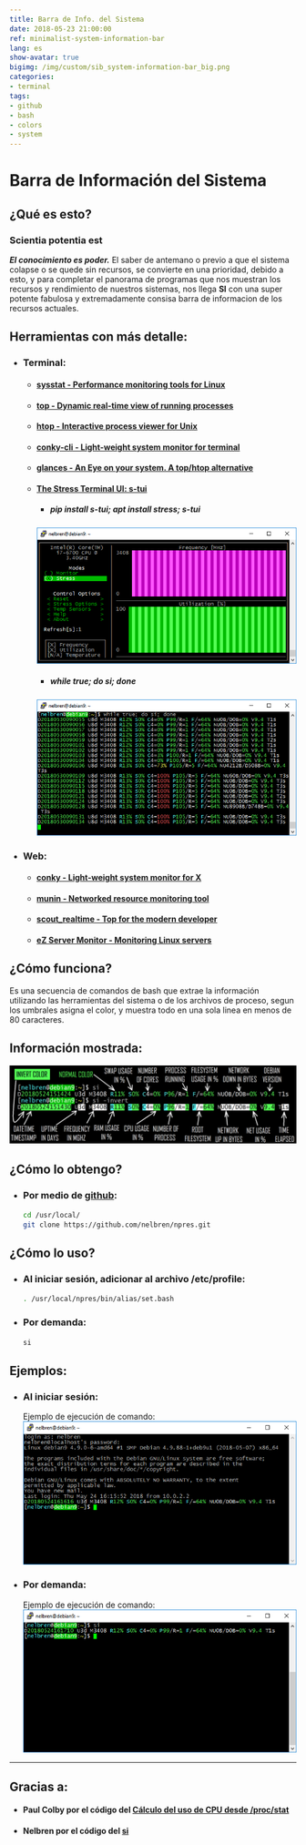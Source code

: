```yaml
---
title: Barra de Info. del Sistema
date: 2018-05-23 21:00:00
ref: minimalist-system-information-bar
lang: es
show-avatar: true
bigimg: /img/custom/sib_system-information-bar_big.png
categories:
- terminal
tags:
- github
- bash
- colors
- system
---
```


# Barra de Información del Sistema

## <i class="fa fa-question-circle" aria-hidden="true"></i> ¿Qué es esto?

### <i class="fa fa-quote-left" aria-hidden="true"></i> Scientia potentia est <i class="fa fa-quote-right" aria-hidden="true"></i>
***El conocimiento es poder.*** El saber de antemano o previo a que el sistema colapse o se quede sin recursos, se convierte en una prioridad, debido a esto, y para completar el panorama de programas que nos muestran los recursos y rendimiento de nuestros sistemas, nos llega **SI** con una super potente fabulosa y extremadamente consisa barra de informacion de los recursos actuales.

## <i class="fa fa-globe" aria-hidden="true"></i> Herramientas con más detalle:

- ### <i class="fa fa-terminal" aria-hidden="true"></i> Terminal:

  - #### <i class="fa fa-star" aria-hidden="true"></i> [sysstat - Performance monitoring tools for Linux](http://sebastien.godard.pagesperso-orange.fr/)

  - #### <i class="fa fa-star" aria-hidden="true"></i> [top - Dynamic real-time view of running processes](https://gitlab.com/procps-ng/procps)

  - #### <i class="fa fa-star" aria-hidden="true"></i> [htop - Interactive process viewer for Unix](https://hisham.hm/htop/)

  - #### <i class="fa fa-star" aria-hidden="true"></i> [conky-cli - Light-weight system monitor for terminal](https://github.com/brndnmtthws/conky)

  - #### <i class="fa fa-star" aria-hidden="true"></i> [glances - An Eye on your system. A top/htop alternative](https://nicolargo.github.io/glances/)

  - #### <i class="fa fa-star" aria-hidden="true"></i> [The Stress Terminal UI: s-tui](https://amanusk.github.io/s-tui/)

    - ##### <i class="fa fa-line-chart" aria-hidden="true"></i> pip install s-tui; apt install stress; s-tui
    ![](/img/custom/stress_s-tui.png)
    - ##### <i class="fa fa-tachometer" aria-hidden="true"></i> while true; do si; done 
    ![](/img/custom/stress_si.png)

- ### <i class="fa fa-desktop" aria-hidden="true"></i> Web:

  - #### <i class="fa fa-star" aria-hidden="true"></i> [conky - Light-weight system monitor for X](https://github.com/brndnmtthws/conky)

  - #### <i class="fa fa-star" aria-hidden="true"></i> [munin - Networked resource monitoring tool](http://munin-monitoring.org/)

  - #### <i class="fa fa-star" aria-hidden="true"></i> [scout_realtime - Top for the modern developer](https://scoutapp.github.io/scout_realtime/)

  - #### <i class="fa fa-star" aria-hidden="true"></i> [eZ Server Monitor - Monitoring Linux servers](https://www.ezservermonitor.com/)

## <i class="fa fa-wrench" aria-hidden="true"></i> ¿Cómo funciona?
Es una secuencia de comandos de bash que extrae la información utilizando las herramientas del sistema o de los archivos de proceso, segun los umbrales asigna el color, y muestra todo en una sola linea en menos de 80 caracteres.

## <i class="fa fa-eye" aria-hidden="true"></i> Información mostrada:

  ![](/img/custom/sib_system-information-bar.png)

## <i class="fa fa-arrow-circle-down" aria-hidden="true"></i> ¿Cómo lo obtengo?

- ### <i class="fa fa-github-square" aria-hidden="true"></i> Por medio de [github](https://github.com/nelbren/npres.git):
  ```bash
  cd /usr/local/
  git clone https://github.com/nelbren/npres.git
  ```

## <i class="fa fa-info-circle" aria-hidden="true"></i> ¿Cómo lo uso?

- ### <i class="fa fa-sign-in" aria-hidden="true"></i> Al iniciar sesión, adicionar al archivo **/etc/profile**:
  ```bash
  . /usr/local/npres/bin/alias/set.bash
  ```

- ### <i class="fa fa-keyboard-o" aria-hidden="true"></i> Por demanda:
  ```bash
  si
  ```

## <i class="fa fa-eye" aria-hidden="true"></i> Ejemplos:

- ### <i class="fa fa-sign-in" aria-hidden="true"></i> Al iniciar sesión:
  Ejemplo de ejecución de comando:
  ![](/img/custom/sib_example_etc_profile.png)

- ### <i class="fa fa-keyboard-o" aria-hidden="true"></i> Por demanda:
  Ejemplo de ejecución de comando:
  ![](/img/custom/sib_example_por_demanda.png)

<hr class="small">

## <i class="fa fa-thumbs-up" aria-hidden="true"></i> Gracias a:

  - #### <i class="fa fa-male" aria-hidden="true"></i> Paul Colby <i class="fa fa-smile-o" aria-hidden="true"></i> por el código del [Cálculo del uso de CPU desde /proc/stat](http://colby.id.au/calculating-cpu-usage-from-proc-stat/)
  - #### <i class="fa fa-male" aria-hidden="true"></i> Nelbren <i class="fa fa-smile-o" aria-hidden="true"></i> por el código del [si](https://github.com/nelbren/npres/blob/master/bin/system/si.bash)  
